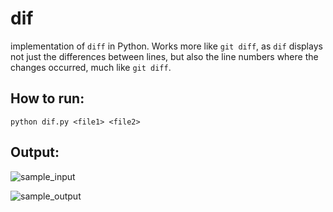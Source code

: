 # dif 
implementation of `diff` in Python. 
Works more like `git diff`, as `dif` displays not just the differences between lines, 
but also the line numbers where the changes occurred, much like `git diff`.

## How to run:
`python dif.py <file1> <file2>`

## Output:
![sample_input]([https://imgur.com/a/NgGinqE](https://i.imgur.com/BzI1b29.png))

![sample_output]([https://imgur.com/a/f0F10ss](https://i.imgur.com/ewtAvPg.png))
